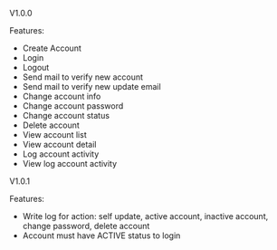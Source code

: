 V1.0.0

Features:

- Create Account
- Login
- Logout
- Send mail to verify new account
- Send mail to verify new update email
- Change account info
- Change account password
- Change account status
- Delete account
- View account list
- View account detail
- Log account activity
- View log account activity

V1.0.1

Features:

- Write log for action: self update, active account, inactive account, change password, delete account
- Account must have ACTIVE status to login
